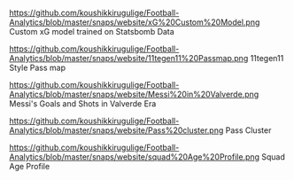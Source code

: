 https://github.com/koushikkirugulige/Football-Analytics/blob/master/snaps/website/xG%20Custom%20Model.png
Custom xG model trained on Statsbomb Data

https://github.com/koushikkirugulige/Football-Analytics/blob/master/snaps/website/11tegen11%20Passmap.png
11tegen11 Style Pass map

https://github.com/koushikkirugulige/Football-Analytics/blob/master/snaps/website/Messi%20in%20Valverde.png
Messi's Goals and Shots in Valverde Era

https://github.com/koushikkirugulige/Football-Analytics/blob/master/snaps/website/Pass%20cluster.png
Pass Cluster

https://github.com/koushikkirugulige/Football-Analytics/blob/master/snaps/website/squad%20Age%20Profile.png
Squad Age Profile



